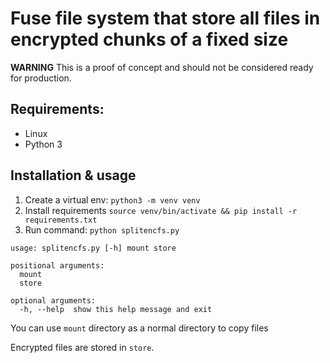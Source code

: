 # Fuse file system that store all files in encrypted chunks of a fixed size

**WARNING** This is a proof of concept and should not be considered ready for production.

## Requirements:
 - Linux
 - Python 3

## Installation & usage

1. Create a virtual env: `python3 -m venv venv`
1. Install requirements `source venv/bin/activate && pip install -r requirements.txt`
1. Run command: `python splitencfs.py`

```
usage: splitencfs.py [-h] mount store

positional arguments:
  mount
  store

optional arguments:
  -h, --help  show this help message and exit
```

You can use `mount` directory as a normal directory to copy files

Encrypted files are stored in `store`.
